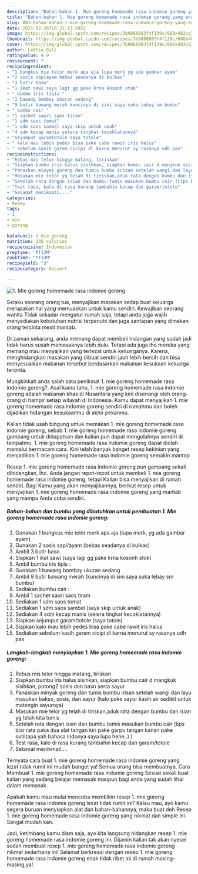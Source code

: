 ```yaml
---
description: "Bahan-bahan 1. Mie goreng homemade rasa indomie goreng yang enak dan Mudah Dibuat"
title: "Bahan-bahan 1. Mie goreng homemade rasa indomie goreng yang enak dan Mudah Dibuat"
slug: 883-bahan-bahan-1-mie-goreng-homemade-rasa-indomie-goreng-yang-enak-dan-mudah-dibuat
date: 2021-02-26T18:31:13.545Z
image: https://img-global.cpcdn.com/recipes/3b9860803f4f139c/680x482cq70/1-mie-goreng-homemade-rasa-indomie-goreng-foto-resep-utama.jpg
thumbnail: https://img-global.cpcdn.com/recipes/3b9860803f4f139c/680x482cq70/1-mie-goreng-homemade-rasa-indomie-goreng-foto-resep-utama.jpg
cover: https://img-global.cpcdn.com/recipes/3b9860803f4f139c/680x482cq70/1-mie-goreng-homemade-rasa-indomie-goreng-foto-resep-utama.jpg
author: Lettie Gill
ratingvalue: 4.9
reviewcount: 7
recipeingredient:
- "1 bungkus mie telor merk apa aja lupa merk yg ada gambar ayam"
- "2 sosis sapiayam bebas seadanya di kulkas"
- "3 butir baso"
- "1 ikat sawi saya lagi gg pake krna kosonh stok"
- " bumbu iris tipis "
- "1 bawang bombay ukuran sedang"
- "9 butir bawang merah kuncinya di sini saya suka lebay sm bumbu"
- " bumbu cair "
- "1 sachet saori saos tiram"
- "1 sdm saos tomat"
- "1 sdm saos sambel saya skip untuk anak"
- "4 sdm kecap manis selera tingkat kecoklatannya"
- "sejumput garamtotole saya totole"
- " kalo mau lebih pedes bisa pake cabe rawit iris halus"
- " sebelum kasih garem cicipi dl karna menurut sy rasanya udh pas"
recipeinstructions:
- "Rebus mis telor hingga matang, tiriskan"
- "Siapkan bumbu iris halus sisihkan, siapkan bumbu cair d mangkuk sisihkan, potong2 sosis dan baso serta sayur"
- "Panaskan minyak goreng dan tumis bumbu irisan setelah wangi dan layu masukan bakso, sosis, dan sayur (kalo pake sayur kasih air sedikit untuk matengin sayurnya)"
- "Masukan mie telor yg telah di tiriskan,aduk rata dengan bumbu dan isian yg telah kita tumis"
- "Setelah rata dengan isian dan bumbu tumis masukan bumbu cair (tips biar rata paka dua alat tangan kiri pake garpu tangan kanan pake sutil(apa yah bahasa indonya saya lupa hehe..) )"
- "Test rasa, kalo di rasa kurang tambahin kecap dan garam/totole"
- "Selamat menikmati...."
categories:
- Resep
tags:
- 1
- mie
- goreng

katakunci: 1 mie goreng 
nutrition: 235 calories
recipecuisine: Indonesian
preptime: "PT12M"
cooktime: "PT33M"
recipeyield: "3"
recipecategory: Dessert

---
```



![1. Mie goreng homemade rasa indomie goreng](https://img-global.cpcdn.com/recipes/3b9860803f4f139c/680x482cq70/1-mie-goreng-homemade-rasa-indomie-goreng-foto-resep-utama.jpg)

Selaku seorang orang tua, menyajikan masakan sedap buat keluarga merupakan hal yang memuaskan untuk kamu sendiri. Kewajiban seorang  wanita Tidak sekadar mengatur rumah saja, tetapi anda juga wajib menyediakan kebutuhan nutrisi terpenuhi dan juga santapan yang dimakan orang tercinta mesti mantab.

Di zaman  sekarang, anda memang dapat membeli hidangan yang sudah jadi tidak harus susah memasaknya lebih dulu. Tetapi ada juga lho mereka yang memang mau menyajikan yang terlezat untuk keluarganya. Karena, menghidangkan masakan yang dibuat sendiri jauh lebih bersih dan bisa menyesuaikan makanan tersebut berdasarkan makanan kesukaan keluarga tercinta. 



Mungkinkah anda salah satu penikmat 1. mie goreng homemade rasa indomie goreng?. Asal kamu tahu, 1. mie goreng homemade rasa indomie goreng adalah makanan khas di Nusantara yang kini disenangi oleh orang-orang di hampir setiap wilayah di Indonesia. Kamu dapat menyajikan 1. mie goreng homemade rasa indomie goreng sendiri di rumahmu dan boleh dijadikan hidangan kesukaanmu di akhir pekanmu.

Kalian tidak usah bingung untuk memakan 1. mie goreng homemade rasa indomie goreng, sebab 1. mie goreng homemade rasa indomie goreng gampang untuk didapatkan dan kalian pun dapat mengolahnya sendiri di tempatmu. 1. mie goreng homemade rasa indomie goreng dapat diolah memalui bermacam cara. Kini telah banyak banget resep kekinian yang menjadikan 1. mie goreng homemade rasa indomie goreng semakin mantap.

Resep 1. mie goreng homemade rasa indomie goreng pun gampang sekali dihidangkan, lho. Anda jangan repot-repot untuk membeli 1. mie goreng homemade rasa indomie goreng, tetapi Kalian bisa menyajikan di rumah sendiri. Bagi Kamu yang akan menyajikannya, berikut resep untuk menyajikan 1. mie goreng homemade rasa indomie goreng yang mantab yang mampu Anda coba sendiri.

<!--inarticleads1-->

##### Bahan-bahan dan bumbu yang dibutuhkan untuk pembuatan 1. Mie goreng homemade rasa indomie goreng:

1. Gunakan 1 bungkus mie telor merk apa aja (lupa merk, yg ada gambar ayam)
1. Gunakan 2 sosis sapi/ayam (bebas seadanya di kulkas)
1. Ambil 3 butir baso
1. Siapkan 1 ikat sawi (saya lagi gg pake krna kosonh stok)
1. Ambil  bumbu iris tipis :
1. Gunakan 1 bawang bombay ukuran sedang
1. Ambil 9 butir bawang merah (kuncinya di sini saya suka lebay sm bumbu)
1. Sediakan  bumbu cair :
1. Ambil 1 sachet saori saos tiram
1. Sediakan 1 sdm saos tomat
1. Sediakan 1 sdm saos sambel (saya skip untuk anak)
1. Sediakan 4 sdm kecap manis (selera tingkat kecoklatannya)
1. Siapkan sejumput garam/totole (saya totole)
1. Siapkan  kalo mau lebih pedes bisa pake cabe rawit iris halus
1. Sediakan  sebelum kasih garem cicipi dl karna menurut sy rasanya udh pas




<!--inarticleads2-->

##### Langkah-langkah menyiapkan 1. Mie goreng homemade rasa indomie goreng:

1. Rebus mis telor hingga matang, tiriskan
1. Siapkan bumbu iris halus sisihkan, siapkan bumbu cair d mangkuk sisihkan, potong2 sosis dan baso serta sayur
1. Panaskan minyak goreng dan tumis bumbu irisan setelah wangi dan layu masukan bakso, sosis, dan sayur (kalo pake sayur kasih air sedikit untuk matengin sayurnya)
1. Masukan mie telor yg telah di tiriskan,aduk rata dengan bumbu dan isian yg telah kita tumis
1. Setelah rata dengan isian dan bumbu tumis masukan bumbu cair (tips biar rata paka dua alat tangan kiri pake garpu tangan kanan pake sutil(apa yah bahasa indonya saya lupa hehe..) )
1. Test rasa, kalo di rasa kurang tambahin kecap dan garam/totole
1. Selamat menikmati....




Ternyata cara buat 1. mie goreng homemade rasa indomie goreng yang lezat tidak rumit ini mudah banget ya! Semua orang bisa membuatnya. Cara Membuat 1. mie goreng homemade rasa indomie goreng Sesuai sekali buat kalian yang sedang belajar memasak maupun bagi anda yang sudah lihai dalam memasak.

Apakah kamu mau mulai mencoba membikin resep 1. mie goreng homemade rasa indomie goreng lezat tidak rumit ini? Kalau mau, ayo kamu segera buruan menyiapkan alat dan bahan-bahannya, maka buat deh Resep 1. mie goreng homemade rasa indomie goreng yang nikmat dan simple ini. Sangat mudah kan. 

Jadi, ketimbang kamu diam saja, ayo kita langsung hidangkan resep 1. mie goreng homemade rasa indomie goreng ini. Dijamin kalian tak akan nyesel sudah membuat resep 1. mie goreng homemade rasa indomie goreng nikmat sederhana ini! Selamat berkreasi dengan resep 1. mie goreng homemade rasa indomie goreng enak tidak ribet ini di rumah masing-masing,ya!.

